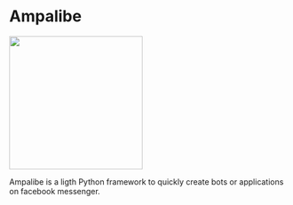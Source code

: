 # Ampalibe
<img align="center" height=240 src="https://github.com/iTeam-S/Ampalibe/raw/main/docs/source/_static/ampalibe.png"/>

Ampalibe is a ligth Python framework to quickly create bots or applications on facebook messenger.

